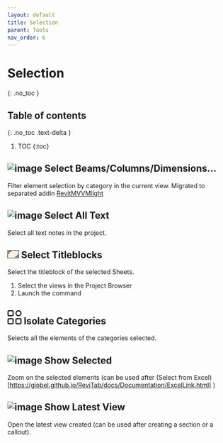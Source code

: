 ```yaml
---
layout: default
title: Selection
parent: Tools
nav_order: 6
---
```


# Selection
{: .no_toc }

## Table of contents
{: .no_toc .text-delta }

1. TOC
{:toc}


## ![image](https://raw.githubusercontent.com/giobel/ReviTab/master/ReviTab/Resources/selectBeams.png) Select Beams/Columns/Dimensions...

Filter element selection by category in the current view. Migrated to separated addin [RevitMVVMlight](https://github.com/giobel/RevitMVVMlight)

## ![image](https://raw.githubusercontent.com/giobel/ReviTab/master/ReviTab/Resources/selectText.png) Select All Text

Select all text notes in the project.

## ![image](https://raw.githubusercontent.com/giobel/ReviTab/master/ReviTab/Resources/tblock.png) Select Titleblocks

Select the titleblock of the selected Sheets.

1. Select the views in the Project Browser
2. Launch the command

## ![image](https://raw.githubusercontent.com/giobel/ReviTab/master/ReviTab/Resources/isoCategory.png) Isolate Categories

Selects all the elements of the categories selected.

## ![image](https://raw.githubusercontent.com/giobel/ReviTab/master/ReviTab/Resources/showSelected.png) Show Selected

Zoom on the selected elements (can be used after (Select from Excel)[https://giobel.github.io/ReviTab/docs/Documentation/ExcelLink.html] )

## ![image](https://raw.githubusercontent.com/giobel/ReviTab/master/ReviTab/Resources/showLatest.png) Show Latest View

Open the latest view created (can be used after creating a section or a callout).